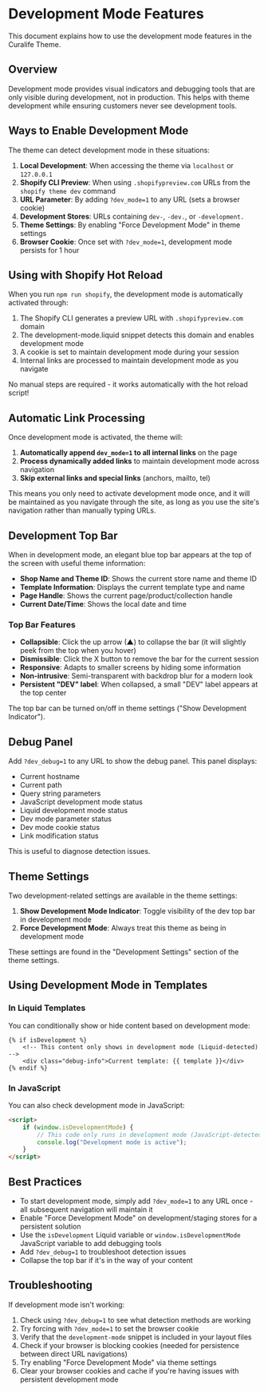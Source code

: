 # Development Mode Features

This document explains how to use the development mode features in the Curalife Theme.

## Overview

Development mode provides visual indicators and debugging tools that are only visible during development, not in production. This helps with theme development while ensuring customers never see development tools.

## Ways to Enable Development Mode

The theme can detect development mode in these situations:

1. **Local Development**: When accessing the theme via `localhost` or `127.0.0.1`
2. **Shopify CLI Preview**: When using `.shopifypreview.com` URLs from the `shopify theme dev` command
3. **URL Parameter**: By adding `?dev_mode=1` to any URL (sets a browser cookie)
4. **Development Stores**: URLs containing `dev-`, `-dev.`, or `-development.`
5. **Theme Settings**: By enabling "Force Development Mode" in theme settings
6. **Browser Cookie**: Once set with `?dev_mode=1`, development mode persists for 1 hour

## Using with Shopify Hot Reload

When you run `npm run shopify`, the development mode is automatically activated through:

1. The Shopify CLI generates a preview URL with `.shopifypreview.com` domain
2. The development-mode.liquid snippet detects this domain and enables development mode
3. A cookie is set to maintain development mode during your session
4. Internal links are processed to maintain development mode as you navigate

No manual steps are required - it works automatically with the hot reload script!

## Automatic Link Processing

Once development mode is activated, the theme will:

1. **Automatically append `dev_mode=1` to all internal links** on the page
2. **Process dynamically added links** to maintain development mode across navigation
3. **Skip external links and special links** (anchors, mailto, tel)

This means you only need to activate development mode once, and it will be maintained as you navigate through the site, as long as you use the site's navigation rather than manually typing URLs.

## Development Top Bar

When in development mode, an elegant blue top bar appears at the top of the screen with useful theme information:

- **Shop Name and Theme ID**: Shows the current store name and theme ID
- **Template Information**: Displays the current template type and name
- **Page Handle**: Shows the current page/product/collection handle
- **Current Date/Time**: Shows the local date and time

### Top Bar Features

- **Collapsible**: Click the up arrow (▲) to collapse the bar (it will slightly peek from the top when you hover)
- **Dismissible**: Click the X button to remove the bar for the current session
- **Responsive**: Adapts to smaller screens by hiding some information
- **Non-intrusive**: Semi-transparent with backdrop blur for a modern look
- **Persistent "DEV" label**: When collapsed, a small "DEV" label appears at the top center

The top bar can be turned on/off in theme settings ("Show Development Indicator").

## Debug Panel

Add `?dev_debug=1` to any URL to show the debug panel. This panel displays:

- Current hostname
- Current path
- Query string parameters
- JavaScript development mode status
- Liquid development mode status
- Dev mode parameter status
- Dev mode cookie status
- Link modification status

This is useful to diagnose detection issues.

## Theme Settings

Two development-related settings are available in the theme settings:

1. **Show Development Mode Indicator**: Toggle visibility of the dev top bar in development mode
2. **Force Development Mode**: Always treat this theme as being in development mode

These settings are found in the "Development Settings" section of the theme settings.

## Using Development Mode in Templates

### In Liquid Templates

You can conditionally show or hide content based on development mode:

```liquid
{% if isDevelopment %}
	<!-- This content only shows in development mode (Liquid-detected) -->
	<div class="debug-info">Current template: {{ template }}</div>
{% endif %}
```

### In JavaScript

You can also check development mode in JavaScript:

```html
<script>
	if (window.isDevelopmentMode) {
		// This code only runs in development mode (JavaScript-detected)
		console.log("Development mode is active");
	}
</script>
```

## Best Practices

- To start development mode, simply add `?dev_mode=1` to any URL once - all subsequent navigation will maintain it
- Enable "Force Development Mode" on development/staging stores for a persistent solution
- Use the `isDevelopment` Liquid variable or `window.isDevelopmentMode` JavaScript variable to add debugging tools
- Add `?dev_debug=1` to troubleshoot detection issues
- Collapse the top bar if it's in the way of your content

## Troubleshooting

If development mode isn't working:

1. Check using `?dev_debug=1` to see what detection methods are working
2. Try forcing with `?dev_mode=1` to set the browser cookie
3. Verify that the `development-mode` snippet is included in your layout files
4. Check if your browser is blocking cookies (needed for persistence between direct URL navigations)
5. Try enabling "Force Development Mode" via theme settings
6. Clear your browser cookies and cache if you're having issues with persistent development mode
